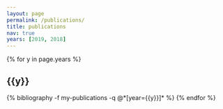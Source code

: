 ```yaml
---
layout: page
permalink: /publications/
title: publications
nav: true
years: [2019, 2018]
---
```


<div class="publications">

{% for y in page.years %}
  <h2 class="year">{{y}}</h2>
  {% bibliography -f my-publications -q @*[year={{y}}]* %}
{% endfor %}

</div>

